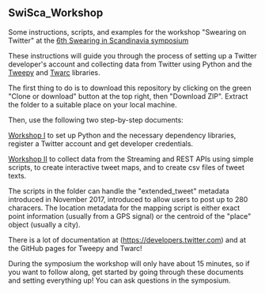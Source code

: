 
## SwiSca_Workshop

Some instructions, scripts, and examples for the workshop "Swearing on Twitter" at the [6th Swearing in Scandinavia symposium](https://swisca.wixsite.com/swisca6)

These instructions will guide you through the process of setting up a Twitter developer's account and collecting data from Twitter using Python and the [Tweepy](https://github.com/tweepy/tweepy) and [Twarc](https://github.com/DocNow/twarc) libraries.

The first thing to do is to download this repository by clicking on the green "Clone or download" button at the top right, then "Download ZIP". Extract the folder to a suitable place on your local machine.

Then, use the following two step-by-step documents:

[Workshop I](https://stcoats.github.io/SwiSca1.html) to set up Python and the necessary dependency libraries, register a Twitter account and get developer credentials.

[Workshop II](https://stcoats.github.io/SwiSca2.html) to collect data from the Streaming and REST APIs using simple scripts, to create interactive tweet maps, and to create csv files of tweet texts.

The scripts in the folder can handle the "extended_tweet" metadata introduced in November 2017, introduced to allow users to post up to 280 characers. The location metadata for the mapping script is either exact point information (usually from a GPS signal) or the centroid of the "place" object (usually a city). 

There is a lot of documentation at (https://developers.twitter.com) and at the GitHub pages for Tweepy and Twarc!

During the symposium the workshop will only have about 15 minutes, so if you want to follow along, get started by going through these documents and setting everything up! You can ask questions in the symposium.

